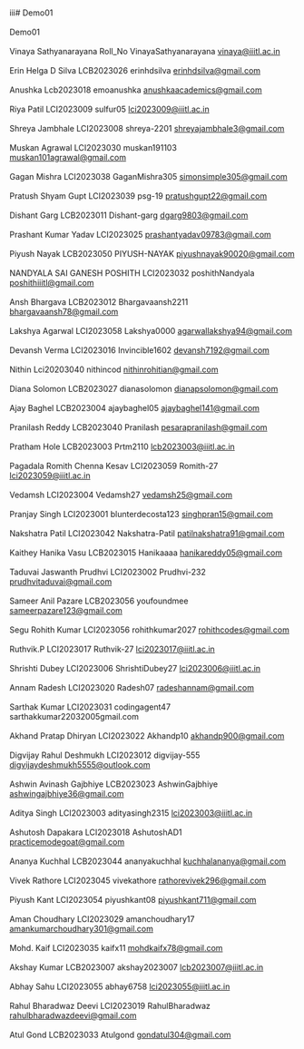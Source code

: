 <br>iii# Demo01<br>
<br>Demo01<br>
<br>Vinaya Sathyanarayana Roll_No VinayaSathyanarayana vinaya@iiitl.ac.in<br>
<br>Erin Helga D Silva    LCB2023026   erinhdsilva      erinhdsilva@gmail.com<br>
<br>Anushka Lcb2023018 emoanushka anushkaacademics@gmail.com<br>
<br>Riya Patil LCI2023009 sulfur05 lci2023009@iiitl.ac.in<br>
<br>Shreya Jambhale LCI2023008 shreya-2201 shreyajambhale3@gmail.com<br>
<br>Muskan Agrawal LCI2023030 muskan191103 muskan101agrawal@gmail.com<br>
<br>Gagan Mishra LCI2023038 GaganMishra305 simonsimple305@gmail.com<br>
<br>Pratush Shyam Gupt LCI2023039 psg-19 pratushgupt22@gmail.com<br>
<br>Dishant Garg LCB2023011 Dishant-garg dgarg9803@gmail.com<br>
<br>Prashant Kumar Yadav LCI2023025 prashantyadav09783@gmail.com<br>
<br>Piyush Nayak   LCB2023050   PIYUSH-NAYAK   piyushnayak90020@gmail.com<br>
<br>NANDYALA SAI GANESH POSHITH LCI2023032 poshithNandyala poshithiiitl@gmail.com<br>
<br>Ansh Bhargava LCB2023012 Bhargavaansh2211 bhargavaansh78@gmail.com<br>
<br>Lakshya Agarwal LCI2023058 Lakshya0000 agarwallakshya94@gmail.com<br>
<br>Devansh Verma LCI2023016 Invincible1602 devansh7192@gmail.com<br>
<br>Nithin Lci20203040 nithincod nithinrohitian@gmail.com<br>
<br>Diana Solomon LCB2023027 dianasolomon dianapsolomon@gmail.com<br>
<br>Ajay Baghel LCB2023004 ajaybaghel05 ajaybaghel141@gmail.com<br>
<br>Pranilash Reddy LCB2023040 Pranilash pesarapranilash@gmail.com<br>
<br>Pratham Hole LCB2023003 Prtm2110 lcb2023003@iiitl.ac.in<br>
<br>Pagadala Romith Chenna Kesav LCI2023059 Romith-27 lci2023059@iiitl.ac.in<br>
<br>Vedamsh LCI2023004 Vedamsh27 vedamsh25@gmail.com<br>
<br>Pranjay Singh LCI2023001 blunterdecosta123 singhpran15@gmail.com<br>
<br>Nakshatra Patil LCI2023042 Nakshatra-Patil patilnakshatra91@gmail.com<br>
<br>Kaithey Hanika Vasu LCB2023015 Hanikaaaa hanikareddy05@gmail.com<br>
<br>Taduvai Jaswanth Prudhvi LCI2023002 Prudhvi-232 prudhvitaduvai@gmail.com<br>
<br>Sameer Anil Pazare LCB2023056  youfoundmee sameerpazare123@gmail.com<br>
<br>Segu Rohith Kumar LCI2023056 rohithkumar2027 rohithcodes@gmail.com<br>
<br>Ruthvik.P LCI2023017 Ruthvik-27 lci2023017@iiitl.ac.in<br>
<br>Shrishti Dubey LCI2023006 ShrishtiDubey27 lci2023006@iiitl.ac.in<br>
<br>Annam Radesh LCI2023020 Radesh07 radeshannam@gmail.com<br>
<br>Sarthak Kumar LCI2023031 codingagent47 sarthakkumar22032005gmail.com<br>
<br>Akhand Pratap Dhiryan LCI2023022 Akhandp10 akhandp900@gmail.com<br>
<br>Digvijay Rahul Deshmukh LCI2023012 digvijay-555 digvijaydeshmukh5555@outlook.com<br>
<br>Ashwin Avinash Gajbhiye LCB2023023 AshwinGajbhiye ashwingajbhiye36@gmail.com<br>
<br>Aditya Singh LCI2023003 adityasingh2315 lci2023003@iiitl.ac.in<br>
<br>Ashutosh Dapakara LCI2023018 AshutoshAD1 practicemodegoat@gmail.com<br>
<br>Ananya Kuchhal LCB2023044 ananyakuchhal kuchhalananya@gmail.com<br>
<br>Vivek Rathore LCI2023045 vivekathore rathorevivek296@gmail.com<br>
<br>Piyush Kant   LCI2023054 piyushkant08 piyushkant711@gmail.com<br>
<br>Aman Choudhary    LCI2023029   amanchoudhary17    amankumarchoudhary301@gmail.com<br>
<br>Mohd. Kaif    LCI2023035 kaifx11      mohdkaifx78@gmail.com<br>
<br>Akshay Kumar  LCB2023007 akshay2023007 lcb2023007@iiitl.ac.in<br>
<br>Abhay Sahu LCI2023055 abhay6758 lci2023055@iiitl.ac.in<br>
<br>Rahul Bharadwaz Deevi LCI2023019 RahulBharadwaz rahulbharadwazdeevi@gmail.com<br>
<br>Atul Gond LCB2023033  Atulgond gondatul304@gmail.com

